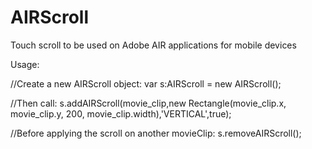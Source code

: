 AIRScroll
=========

Touch scroll to be used on Adobe AIR applications for mobile devices

Usage:

//Create a new AIRScroll object:
var s:AIRScroll = new AIRScroll();

//Then call:
s.addAIRScroll(movie_clip,new Rectangle(movie_clip.x, movie_clip.y, 200, movie_clip.width),'VERTICAL',true);

//Before applying the scroll on another movieClip:
s.removeAIRScroll();